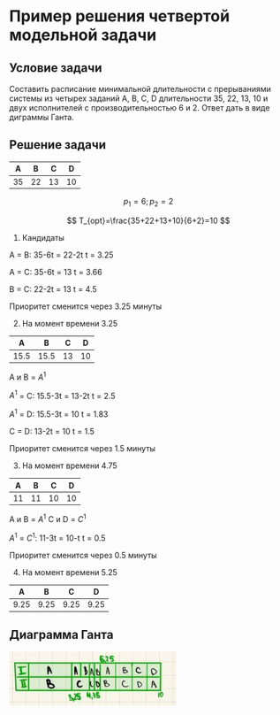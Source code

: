 # Пример решения четвертой модельной задачи	
## Условие задачи
Составить расписание минимальной длительности с прерываниями системы из четырех заданий A, B, C, D длительности 35, 22, 13, 10 и двух исполнителей с
производительностью 6 и 2. Ответ дать в виде диграммы Ганта.

## Решение задачи

| A  | B  | C  | D  |  
|----|----|----|----|
| 35 | 22 | 13 | 10 |

$$
p_1=6; p_2=2
$$

$$
T_{opt}=\frac{35+22+13+10}{6+2}=10
$$

1. Кандидаты

A = B:      35-6t = 22-2t    t = 3.25

A = C:      35-6t = 13       t = 3.66

B = C:      22-2t = 13       t = 4.5

Приоритет сменится через 3.25 минуты

2. На момент времени 3.25

|   A  |   B  | C  | D  |
|------|------|----|----|
| 15.5 | 15.5 | 13 | 10 |

A и B = $A^1$

$A^1$ = C:      15.5-3t = 13-2t    t = 2.5

$A^1$ = D:      15.5-3t = 10       t = 1.83

C = D:          13-2t = 10         t = 1.5

Приоритет сменится через 1.5 минуты

3. На момент времени 4.75

|   A  |   B  | C  | D  |
|------|------|----|----|
|  11  |  11  | 10 | 10 |

A и B = $A^1$
С и D = $C^1$

$A^1$ = $C^1$:      11-3t = 10-t    t = 0.5

Приоритет сменится через 0.5 минуты

4. На момент времени 5.25

|   A  |   B  |  C   |  D   |
|------|------|------|------|
| 9.25 | 9.25 | 9.25 | 9.25 |


## Диаграмма Ганта 

![Диаграмма ганта](https://raw.githubusercontent.com/MikhailovAlexander/algorithms_bi_21/task_9/диаграмма_ганта.png)
